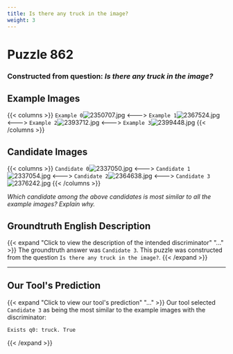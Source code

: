 ```yaml
---
title: Is there any truck in the image?
weight: 3
---
```


# Puzzle 862
### Constructed from question: _Is there any truck in the image?_


## Example Images
{{< columns >}}
`Example 0`![2350707.jpg](/gqa_images/2350707.jpg)
<--->
`Example 1`![2367524.jpg](/gqa_images/2367524.jpg)
<--->
`Example 2`![2393712.jpg](/gqa_images/2393712.jpg)
<--->
`Example 3`![2399448.jpg](/gqa_images/2399448.jpg)
{{< /columns >}}

## Candidate Images
{{< columns >}}
`Candidate 0`![2337050.jpg](/gqa_images/2337050.jpg)
<--->
`Candidate 1`![2337054.jpg](/gqa_images/2337054.jpg)
<--->
`Candidate 2`![2364638.jpg](/gqa_images/2364638.jpg)
<--->
`Candidate 3`![2376242.jpg](/gqa_images/2376242.jpg)
{{< /columns >}}

*Which candidate among the above candidates is most similar to all the example images? Explain why.*

## Groundtruth English Description

{{< expand "Click to view the description of the intended discriminator" "..." >}}
The groundtruth answer was `Candidate 3`. This puzzle was constructed from the question `Is there any truck in the image?`.
{{< /expand >}}

---

## Our Tool's Prediction

{{< expand "Click to view our tool's prediction" "..." >}}
Our tool selected `Candidate 3` as being the most similar to the example images with the discriminator:
```plaintext
Exists q0: truck. True
```
{{< /expand >}}

